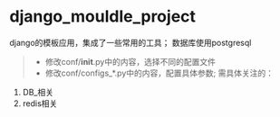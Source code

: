 # django_mouldle_project
django的模板应用，集成了一些常用的工具；
数据库使用postgresql

> * 修改conf/__init__.py中的内容，选择不同的配置文件
> * 修改conf/configs_*.py中的内容，配置具体参数;
>  需具体关注的：
 1. DB_相关
 2. redis相关
 
 